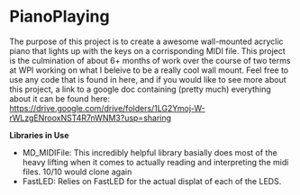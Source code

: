 # PianoPlaying

The purpose of this project is to create a awesome wall-mounted acryclic piano that lights up with the keys on a corrisponding MIDI file.
This project is the culmination of about 6+ months of work over the course of two terms at WPI working on what I beleive to be a really cool wall mount.
Feel free to use any code that is found in here, and if you would like to see more about this project, a link to a google doc containing (pretty much) everything 
about it can be found here: https://drive.google.com/drive/folders/1LG2Ymoj-W-rWLzgENrooxNST4R7nWNM3?usp=sharing

<b>Libraries in Use</b>

- MD_MIDIFile:
This incredibly helpful library basially does most of the heavy lifting when it comes to actually reading and interpreting the midi files. 10/10 would clone again
- FastLED:
Relies on FastLED for the actual displat of each of the LEDS. 
